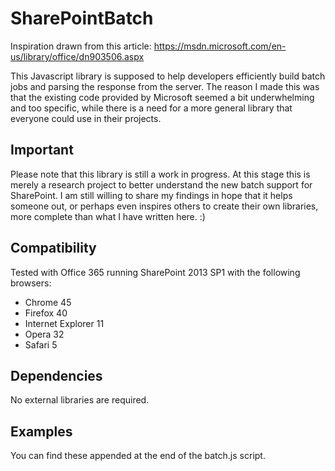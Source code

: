 # SharePointBatch
Inspiration drawn from this article:
https://msdn.microsoft.com/en-us/library/office/dn903506.aspx

This Javascript library is supposed to help developers efficiently build batch jobs and parsing the response from the server. The reason I made this was that the existing code provided by Microsoft seemed a bit underwhelming and too specific, while there is a need for a more general library that everyone could use in their projects.

## Important
Please note that this library is still a work in progress. At this stage this is merely a research project to better understand the new batch support for SharePoint. I am still willing to share my findings in hope that it helps someone out, or perhaps even inspires others to create their own libraries, more complete than what I have written here. :)

## Compatibility
Tested with Office 365 running SharePoint 2013 SP1 with the following browsers:
- Chrome 45
- Firefox 40
- Internet Explorer 11
- Opera 32
- Safari 5

## Dependencies
No external libraries are required.

## Examples
You can find these appended at the end of the batch.js script.

